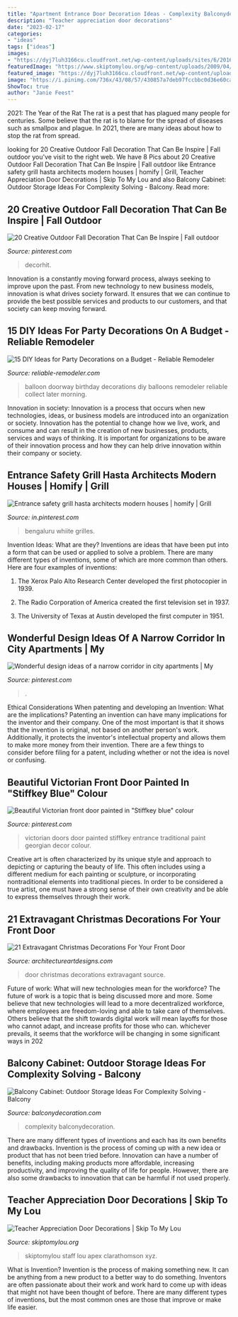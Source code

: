 ```yaml
---
title: "Apartment Entrance Door Decoration Ideas - Complexity Balconydecoration"
description: "Teacher appreciation door decorations"
date: "2023-02-17"
categories:
- "ideas"
tags: ["ideas"]
images:
- "https://dyj7luh3166cu.cloudfront.net/wp-content/uploads/sites/6/2016/12/Balloon-doorway.jpg"
featuredImage: "https://www.skiptomylou.org/wp-content/uploads/2009/04/teacherappreciationdoor6-1.jpg"
featured_image: "https://dyj7luh3166cu.cloudfront.net/wp-content/uploads/sites/6/2016/12/Balloon-doorway.jpg"
image: "https://i.pinimg.com/736x/43/08/57/430857a7deb97fccbbc0d36e60cab5b7.jpg"
ShowToc: true
author: "Janie Feest"
---
```



2021: The Year of the Rat
The rat is a pest that has plagued many people for centuries. Some believe that the rat is to blame for the spread of diseases such as smallpox and plague. In 2021, there are many ideas about how to stop the rat from spread.

	

		
looking for 20 Creative Outdoor Fall Decoration That Can Be Inspire | Fall outdoor you've visit to the right web. We have 8 Pics about 20 Creative Outdoor Fall Decoration That Can Be Inspire | Fall outdoor like Entrance safety grill hasta architects modern houses | homify | Grill, Teacher Appreciation Door Decorations | Skip To My Lou and also Balcony Cabinet: Outdoor Storage Ideas For Complexity Solving - Balcony. Read more:
		
    
## 20 Creative Outdoor Fall Decoration That Can Be Inspire | Fall Outdoor

<img loading=lazy src="https://i.pinimg.com/736x/78/02/0a/78020a78e97395a28bf617504dc0eac6.jpg" onerror="this.onerror=null;this.src='https://tse2.mm.bing.net/th?id=OIP.BfFsduPLC7pV1jFd7JZmAQHaLF&amp;pid=15.1';" alt="20 Creative Outdoor Fall Decoration That Can Be Inspire | Fall outdoor">

_Source: pinterest.com_

>decorhit. 

	

Innovation is a constantly moving forward process, always seeking to improve upon the past. From new technology to new business models, innovation is what drives society forward. It ensures that we can continue to provide the best possible services and products to our customers, and that society can keep moving forward.

    
## 15 DIY Ideas For Party Decorations On A Budget - Reliable Remodeler

<img loading=lazy src="https://dyj7luh3166cu.cloudfront.net/wp-content/uploads/sites/6/2016/12/Balloon-doorway.jpg" onerror="this.onerror=null;this.src='https://tse1.mm.bing.net/th?id=OIP.IKpWU1rWsoXcRyl9rA_UzwHaLG&amp;pid=15.1';" alt="15 DIY Ideas for Party Decorations on a Budget - Reliable Remodeler">

_Source: reliable-remodeler.com_

>balloon doorway birthday decorations diy balloons remodeler reliable collect later morning. 

	

Innovation in society:
Innovation is a process that occurs when new technologies, ideas, or business models are introduced into an organization or society. Innovation has the potential to change how we live, work, and consume and can result in the creation of new businesses, products, services and ways of thinking. It is important for organizations to be aware of their innovation process and how they can help drive innovation within their company or society.

    
## Entrance Safety Grill Hasta Architects Modern Houses | Homify | Grill

<img loading=lazy src="https://i.pinimg.com/736x/4a/ea/1f/4aea1facf6d8c79bca2b97b353822c74.jpg" onerror="this.onerror=null;this.src='https://tse2.mm.bing.net/th?id=OIP.-psXly9VjNbMkQ2bZzxE9wHaJ3&amp;pid=15.1';" alt="Entrance safety grill hasta architects modern houses | homify | Grill">

_Source: in.pinterest.com_

>bengaluru whiite grilles. 

	

Invention Ideas: What are they?
Inventions are ideas that have been put into a form that can be used or applied to solve a problem. There are many different types of inventions, some of which are more common than others. Here are four examples of inventions:
1. The Xerox Palo Alto Research Center developed the first photocopier in 1939.

2. The Radio Corporation of America created the first television set in 1937.

3. The University of Texas at Austin developed the first computer in 1951.


    
## Wonderful Design Ideas Of A Narrow Corridor In City Apartments | My

<img loading=lazy src="https://i.pinimg.com/736x/43/08/57/430857a7deb97fccbbc0d36e60cab5b7.jpg" onerror="this.onerror=null;this.src='https://tse1.mm.bing.net/th?id=OIP.IFcJghylQujS9O0lMF33mQHaKP&amp;pid=15.1';" alt="Wonderful design ideas of a narrow corridor in city apartments | My">

_Source: pinterest.com_

>. 

	

Ethical Considerations When patenting and developing an Invention: What are the implications?
Patenting an invention can have many implications for the inventor and their company. One of the most important is that it shows that the invention is original, not based on another person's work. Additionally, it protects the inventor's intellectual property and allows them to make more money from their invention. There are a few things to consider before filing for a patent, including whether or not the idea is novel or confusing.

    
## Beautiful Victorian Front Door Painted In &quot;Stiffkey Blue&quot; Colour

<img loading=lazy src="https://i.pinimg.com/736x/e3/f7/e4/e3f7e4b96f7da020f7364de636777bc0--victorian-front-doors.jpg" onerror="this.onerror=null;this.src='https://tse2.mm.bing.net/th?id=OIP.D9-zg_Zh4RGwQ8NZuh-ftwHaJ3&amp;pid=15.1';" alt="Beautiful Victorian front door painted in &quot;Stiffkey blue&quot; colour">

_Source: pinterest.com_

>victorian doors door painted stiffkey entrance traditional paint georgian decor colour. 

	

Creative art is often characterized by its unique style and approach to depicting or capturing the beauty of life. This often includes using a different medium for each painting or sculpture, or incorporating nontraditional elements into traditional pieces. In order to be considered a true artist, one must have a strong sense of their own creativity and be able to express themselves through their work.

    
## 21 Extravagant Christmas Decorations For Your Front Door

<img loading=lazy src="https://www.architectureartdesigns.com/wp-content/uploads/2016/11/13-35-630x881.jpg" onerror="this.onerror=null;this.src='https://tse3.mm.bing.net/th?id=OIP.Xc6pkUciOsE2yqsSB5255QHaKW&amp;pid=15.1';" alt="21 Extravagant Christmas Decorations For Your Front Door">

_Source: architectureartdesigns.com_

>door christmas decorations extravagant source. 

	

Future of work: What will new technologies mean for the workforce?
The future of work is a topic that is being discussed more and more. Some believe that new technologies will lead to a more decentralized workforce, where employees are freedom-loving and able to take care of themselves. Others believe that the shift towards digital work will mean layoffs for those who cannot adapt, and increase profits for those who can. whichever prevails, it seems that the workforce will be changing in some significant ways in 202
    
## Balcony Cabinet: Outdoor Storage Ideas For Complexity Solving - Balcony

<img loading=lazy src="https://www.balconydecoration.com/wp-content/uploads/2020/10/Balcony-Cabinet-ideas-5.jpg" onerror="this.onerror=null;this.src='https://tse1.mm.bing.net/th?id=OIP.8q1X04uXVXLJMJtRDrWnEAHaL1&amp;pid=15.1';" alt="Balcony Cabinet: Outdoor Storage Ideas For Complexity Solving - Balcony">

_Source: balconydecoration.com_

>complexity balconydecoration. 

	

There are many different types of inventions and each has its own benefits and drawbacks.
Invention is the process of coming up with a new idea or product that has not been tried before. Innovation can have a number of benefits, including making products more affordable, increasing productivity, and improving the quality of life for people. However, there are also some drawbacks to innovation that can be harmful if not used properly.

    
## Teacher Appreciation Door Decorations | Skip To My Lou

<img loading=lazy src="https://www.skiptomylou.org/wp-content/uploads/2009/04/teacherappreciationdoor6-1.jpg" onerror="this.onerror=null;this.src='https://tse2.mm.bing.net/th?id=OIP.mWQPh92M7gF80-2OKlVBUwAAAA&amp;pid=15.1';" alt="Teacher Appreciation Door Decorations | Skip To My Lou">

_Source: skiptomylou.org_

>skiptomylou staff lou apex clarathomson xyz. 

	

What is Invention?
Invention is the process of making something new. It can be anything from a new product to a better way to do something. Inventors are often passionate about their work and work hard to come up with ideas that might not have been thought of before. There are many different types of inventions, but the most common ones are those that improve or make life easier.

